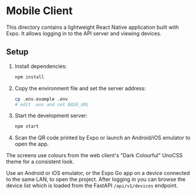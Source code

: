 # Mobile Client

This directory contains a lightweight React Native application built with Expo. It allows logging in to the API server and viewing devices.

## Setup

1. Install dependencies:
   ```bash
   npm install
   ```
2. Copy the environment file and set the server address:
   ```bash
   cp .env.example .env
   # edit .env and set BASE_URL
   ```
3. Start the development server:
   ```bash
   npm start
   ```
4. Scan the QR code printed by Expo or launch an Android/iOS emulator to open the app.

The screens use colours from the web client's "Dark Colourful" UnoCSS theme for a consistent look.

Use an Android or iOS emulator, or the Expo Go app on a device connected to the same LAN, to open the project. After logging in you can browse the device list which is loaded from the FastAPI `/api/v1/devices` endpoint.
